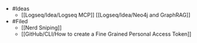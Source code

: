 - #Ideas
	- [[Logseq/Idea/Logseq MCP]] [[Logseq/Idea/Neo4j and GraphRAG]]
- #Filed
	- [[Nerd Sniping]]
	- [[GitHub/CLI/How to create a Fine Grained Personal Access Token]]